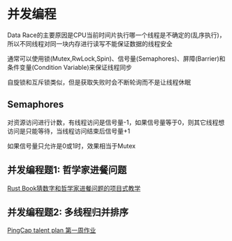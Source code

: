 # 并发编程

Data Race的主要原因是CPU当前时间片执行哪一个线程是不确定的(乱序执行)，所以不同线程对同一块内存进行读写不能保证数据的线程安全

通常可以使用锁(Mutex,RwLock,Spin)、信号量(Semaphores)、屏障(Barrier)和条件变量(Condition Variable)来保证线程同步

自旋锁和互斥锁类似，但是获取失败时会不断轮询而不是让线程休眠

## Semaphores

对资源访问进行计数，有线程访问是信号量-1，如果信号量等于0，则其它线程想访问是只能等待，当线程访问结束后信号量+1

如果信号量只允许是0或1时，效果相当于Mutex

## 并发编程题1: 哲学家进餐问题

[Rust Book猜数字和哲学家进餐问题的项目式教学](https://doc.rust-lang.org/1.0.0/book/dining-philosophers.html) 

## 并发编程题2: 多线程归并排序

[PingCap talent plan 第一周作业](https://docs.google.com/document/d/1UG0OHuL6l_hHWs3oyT9gA2n7LuYUfV23nmz0tRvXq2k/edit#)

